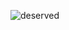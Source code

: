![deserved](https://media1.giphy.com/media/v1.Y2lkPTc5MGI3NjExb3NkcGltZWptbGpuZmJidWE2M2xqZWowM251cDlmZHhlbWc4OXlydCZlcD12MV9pbnRlcm5hbF9naWZfYnlfaWQmY3Q9Zw/ScEpV7czgD0DLoZT6T/giphy.gif)
